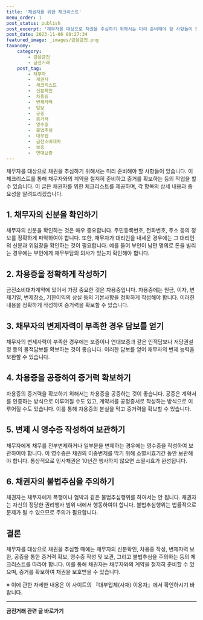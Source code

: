 ```yaml
---
title: '채권자를 위한 체크리스트'
menu_order: 1
post_status: publish
post_excerpt: '채무자를 대상으로 채권을 추심하기 위해서는 미리 준비해야 할 사항들이 있습니다. 이 체크리스트를 통해 채무자와의 계약을 철저히 준비하고 증거를 확보하는 등의 작업을 할 수 있습니다. 이 글은 채권자를 위한 체크리스트를 제공하며, 각 항목의 상세 내용과 중요성을 알려드리겠습니다.'
post_date: 2023-11-06 00:27:34
featured_image: _images/금융금전.png
taxonomy:
    category:
        - 금융금전
        - 금전거래
    post_tag:
        - 채무자
        -  채권자
        -  체크리스트
        -  신분확인
        -  차용증
        -  변제자력
        -  담보
        -  공증
        -  증거력
        -  영수증
        -  불법추심
        -  대부업
        -  금전소비대차
        -  보증
        -  연대보증
---
```




채무자를 대상으로 채권을 추심하기 위해서는 미리 준비해야 할 사항들이 있습니다. 이 체크리스트를 통해 채무자와의 계약을 철저히 준비하고 증거를 확보하는 등의 작업을 할 수 있습니다. 이 글은 채권자를 위한 체크리스트를 제공하며, 각 항목의 상세 내용과 중요성을 알려드리겠습니다.



## 1. 채무자의 신분을 확인하기



채무자의 신분을 확인하는 것은 매우 중요합니다. 주민등록번호, 전화번호, 주소 등의 정보를 정확하게 파악하여야 합니다. 또한, 채무자가 대리인을 내세운 경우에는 그 대리인의 신분과 위임장을 확인하는 것이 필요합니다. 예를 들어 부인이 남편 명의로 돈을 빌리는 경우에는 부인에게 채무부담의 의사가 있는지 확인해야 합니다.



## 2. 차용증을 정확하게 작성하기



금전소비대차계약에 있어서 가장 중요한 것은 차용증입니다. 차용증에는 원금, 이자, 변제기일, 변제장소, 기한이익의 상실 등의 기본사항을 정확하게 작성해야 합니다. 이러한 내용을 정확하게 작성하여 증거력을 확보할 수 있습니다.



## 3. 채무자의 변제자력이 부족한 경우 담보를 얻기



채무자의 변제자력이 부족한 경우에는 보증이나 연대보증과 같은 인적담보나 저당권설정 등의 물적담보를 확보하는 것이 좋습니다. 이러한 담보를 얻어 채무자의 변제 능력을 보완할 수 있습니다.



## 4. 차용증을 공증하여 증거력 확보하기



차용증의 증거력을 확보하기 위해서는 차용증을 공증하는 것이 좋습니다. 공증은 계약서를 인증하는 방식으로 이루어질 수도 있고, 계약서를 공정증서로 작성하는 방식으로 이루어질 수도 있습니다. 이를 통해 차용증의 분실을 막고 증거력을 확보할 수 있습니다.



## 5. 변제 시 영수증 작성하여 보관하기



채무자에게 채무를 전부변제하거나 일부분을 변제하는 경우에는 영수증을 작성하여 보관하여야 합니다. 이 영수증은 채권의 이중변제를 막기 위해 소멸시효기간 동안 보관해야 합니다. 통상적으로 민사채권은 10년간 행사하지 않으면 소멸시효가 완성됩니다.



## 6. 채권자의 불법추심을 주의하기



채권자는 채무자에게 폭행이나 협박과 같은 불법추심행위를 하여서는 안 됩니다. 채권자는 자신의 정당한 권리행사 범위 내에서 행동하여야 합니다. 불법추심행위는 법률적으로 문제가 될 수 있으므로 주의가 필요합니다.



## 결론



채무자를 대상으로 채권을 추심할 때에는 채무자의 신분확인, 차용증 작성, 변제자력 보완, 공증을 통한 증거력 확보, 영수증 작성 및 보관, 그리고 불법추심을 주의하는 등의 체크리스트를 따라야 합니다. 이를 통해 채권자는 채무자와의 계약을 철저히 준비할 수 있으며, 증거를 확보하여 채권을 보호받을 수 있습니다.



※ 이에 관한 자세한 내용은 이 사이트의 『대부업체(사채) 이용자』에서 확인하시기 바랍니다.
<!-- wp:separator -->
<hr class="wp-block-separator has-alpha-channel-opacity"/>
<!-- /wp:separator -->

<!-- wp:group {"backgroundColor":"base","layout":{"type":"constrained"}} -->
<div class="wp-block-group has-base-background-color has-background"><!-- wp:paragraph {"align":"center","fontSize":"medium"} -->
<p class="has-text-align-center has-large-font-size"><strong>금전거래 관련 글 바로가기</strong></p>
<!-- /wp:paragraph -->


<!-- wp:latest-posts
{"categories":[{"id":13538,"count":19,"description":"","link":"https://uknowlaw.com/category/%ea%b8%88%ec%a0%84%ea%b1%b0%eb%9e%98/","name":"금전거래","slug":"금전거래","taxonomy":"category","parent":0,"meta":[],"_links":{"self":[{"href":"https://uknowlaw.com/wp-json/wp/v2/categories/13538"}],"collection":[{"href":"https://uknowlaw.com/wp-json/wp/v2/categories"}],"about":[{"href":"https://uknowlaw.com/wp-json/wp/v2/taxonomies/category"}],"wp:post_type":[{"href":"https://uknowlaw.com/wp-json/wp/v2/posts?categories=13538"}],"curies":[{"name":"wp","href":"https://api.w.org/{rel}","templated":true}]}}],"postsToShow":100,"excerptLength":28,"postLayout":"grid","columns":2,"featuredImageAlign":"left","featuredImageSizeSlug":"large","fontSize":"small"} /--></div>
<!-- /wp:group -->